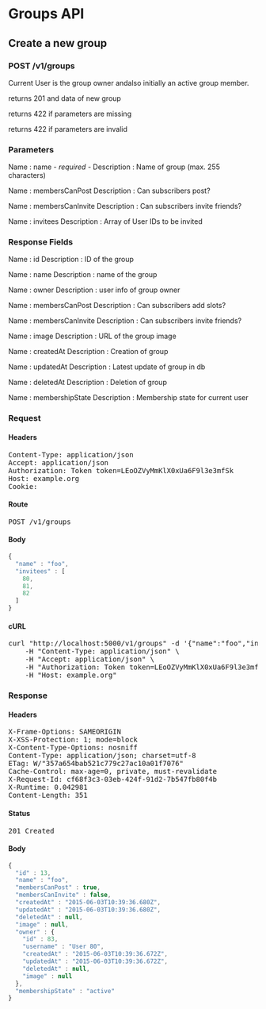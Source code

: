 # Groups API

## Create a new group

### POST /v1/groups

Current User is the group owner andalso initially an active group member.

returns 201 and data of new group

returns 422 if parameters are missing

returns 422 if parameters are invalid

### Parameters

Name : name *- required -*
Description : Name of group (max. 255 characters)

Name : membersCanPost
Description : Can subscribers post?

Name : membersCanInvite
Description : Can subscribers invite friends?

Name : invitees
Description : Array of User IDs to be invited


### Response Fields

Name : id
Description : ID of the group

Name : name
Description : name of the group

Name : owner
Description : user info of group owner

Name : membersCanPost
Description : Can subscribers add slots?

Name : membersCanInvite
Description : Can subscribers invite friends?

Name : image
Description : URL of the group image

Name : createdAt
Description : Creation of group

Name : updatedAt
Description : Latest update of group in db

Name : deletedAt
Description : Deletion of group

Name : membershipState
Description : Membership state for current user

### Request

#### Headers

<pre>Content-Type: application/json
Accept: application/json
Authorization: Token token=LEoOZVyMmKlX0xUa6F9l3e3mfSk
Host: example.org
Cookie: </pre>

#### Route

<pre>POST /v1/groups</pre>

#### Body
```javascript
{
  "name" : "foo",
  "invitees" : [
    80,
    81,
    82
  ]
}
```


#### cURL

<pre class="request">curl &quot;http://localhost:5000/v1/groups&quot; -d &#39;{&quot;name&quot;:&quot;foo&quot;,&quot;invitees&quot;:[80,81,82]}&#39; -X POST \
	-H &quot;Content-Type: application/json&quot; \
	-H &quot;Accept: application/json&quot; \
	-H &quot;Authorization: Token token=LEoOZVyMmKlX0xUa6F9l3e3mfSk&quot; \
	-H &quot;Host: example.org&quot;</pre>

### Response

#### Headers

<pre>X-Frame-Options: SAMEORIGIN
X-XSS-Protection: 1; mode=block
X-Content-Type-Options: nosniff
Content-Type: application/json; charset=utf-8
ETag: W/&quot;357a654bab521c779c27ac10a01f7076&quot;
Cache-Control: max-age=0, private, must-revalidate
X-Request-Id: cf68f3c3-03eb-424f-91d2-7b547fb80f4b
X-Runtime: 0.042981
Content-Length: 351</pre>

#### Status

<pre>201 Created</pre>

#### Body

```javascript
{
  "id" : 13,
  "name" : "foo",
  "membersCanPost" : true,
  "membersCanInvite" : false,
  "createdAt" : "2015-06-03T10:39:36.680Z",
  "updatedAt" : "2015-06-03T10:39:36.680Z",
  "deletedAt" : null,
  "image" : null,
  "owner" : {
    "id" : 83,
    "username" : "User 80",
    "createdAt" : "2015-06-03T10:39:36.672Z",
    "updatedAt" : "2015-06-03T10:39:36.672Z",
    "deletedAt" : null,
    "image" : null
  },
  "membershipState" : "active"
}
```
